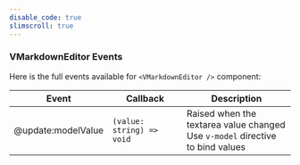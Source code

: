 ```yaml
---
disable_code: true
slimscroll: true
---
```


### VMarkdownEditor Events

Here is the full events available for `<VMarkdownEditor />` component:

| Event              | Callback                                                   | Description                                                                        |
| ------------------ | ---------------------------------------------------------- | ---------------------------------------------------------------------------------- |
| @update:modelValue | <span class="is-function">`(value: string) => void`</span> | Raised when the textarea value changed<br />Use `v-model` directive to bind values |
